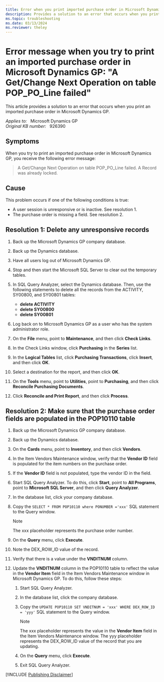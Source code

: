 ```yaml
---
title: Error when you print imported purchase order in Microsoft Dynamics GP
description: Provides a solution to an error that occurs when you print an imported purchase order in Microsoft Dynamics GP.
ms.topic: troubleshooting
ms.date: 03/13/2024
ms.reviewer: theley
---
```

# Error message when you try to print an imported purchase order in Microsoft Dynamics GP: "A Get/Change Next Operation on table POP_PO_Line failed"

This article provides a solution to an error that occurs when you print an imported purchase order in Microsoft Dynamics GP.

_Applies to:_ &nbsp; Microsoft Dynamics GP  
_Original KB number:_ &nbsp; 926390

## Symptoms

When you try to print an imported purchase order in Microsoft Dynamics GP, you receive the following error message:

> A Get/Change Next Operation on table POP_PO_Line failed. A Record was already locked.

## Cause

This problem occurs if one of the following conditions is true:

- A user session is unresponsive or is inactive. See resolution 1.
- The purchase order is missing a field. See resolution 2.

## Resolution 1: Delete any unresponsive records

1. Back up the Microsoft Dynamics GP company database.

2. Back up the Dynamics database.
3. Have all users log out of Microsoft Dynamics GP.
4. Stop and then start the Microsoft SQL Server to clear out the temporary tables.
5. In SQL Query Analyzer, select the Dynamics database. Then, use the following statements to delete all the records from the ACTIVITY, SY00800, and SY00801 tables:

    - **delete ACTIVITY**
    - **delete SY00800**
    - **delete SY00801**
6. Log back on to Microsoft Dynamics GP as a user who has the system administrator role.
7. On the **File** menu, point to **Maintenance**, and then click **Check Links**.
8. In the Check Links window, click **Purchasing** in the **Series** list.
9. In the **Logical Tables** list, click **Purchasing Transactions**, click **Insert**, and then click **OK**.
10. Select a destination for the report, and then click **OK**.
11. On the **Tools** menu, point to **Utilities**, point to **Purchasing**, and then click **Reconcile Purchasing Documents**.
12. Click **Reconcile and Print Report**, and then click **Process**.

## Resolution 2: Make sure that the purchase order fields are populated in the POP10110 table

1. Back up the Microsoft Dynamics GP company database.
2. Back up the Dynamics database.
3. On the **Cards** menu, point to **Inventory**, and then click **Vendors**.
4. In the Item Vendors Maintenance window, verify that the **Vendor ID** field is populated for the item numbers on the purchase order.
5. If the **Vendor ID** field is not populated, type the vendor ID in the field.
6. Start SQL Query Analyzer. To do this, click **Start**, point to **All Programs**, point to **Microsoft SQL Server**, and then click **Query Analyzer**.
7. In the database list, click your company database.
8. Copy the `SELECT * FROM POP10110 where PONUMBER ='xxx'` SQL statement to the Query window.

    > [!NOTE]
    > The xxx placeholder represents the purchase order number.
9. On the **Query** menu, click **Execute**.
10. Note the DEX_ROW_ID value of the record.
11. Verify that there is a value under the **VNDITNUM** column.
12. Update the **VNDITNUM** column in the POP10110 table to reflect the value in the **Vendor Item** field in the Item Vendors Maintenance window in Microsoft Dynamics GP. To do this, follow these steps:

    1. Start SQL Query Analyzer.
    2. In the database list, click the company database.
    3. Copy the `UPDATE POP10110 SET VNDITNUM = 'xxx' WHERE DEX_ROW_ID = 'yyy'` SQL statement to the Query window.

        > [!NOTE]
        > The xxx placeholder represents the value in the **Vendor Item** field in the Item Vendors Maintenance window. The yyy placeholder represents the DEX_ROW_ID value of the record that you are updating.
    4. On the **Query** menu, click **Execute**.
    5. Exit SQL Query Analyzer.

[!INCLUDE [Publishing Disclaimer](../../includes/publishing-disclaimer.md)]
